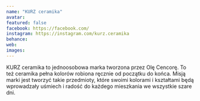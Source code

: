 ```yaml
---
name: "KURZ ceramika"
avatar: 
featured: false
facebook: https://facebook.com/
instagram: https://instagram.com/kurz.ceramika
behance: 
web:
images:
---
```

KURZ ceramika to jednoosobowa marka tworzona przez Olę Cencorę. To też ceramika pełna kolorów robiona ręcznie od początku do końca. Misją marki jest tworzyć takie przedmioty, które swoimi kolorami i kształtami będą wprowadzały uśmiech i radość do każdego mieszkania we wszystkie szare dni.

